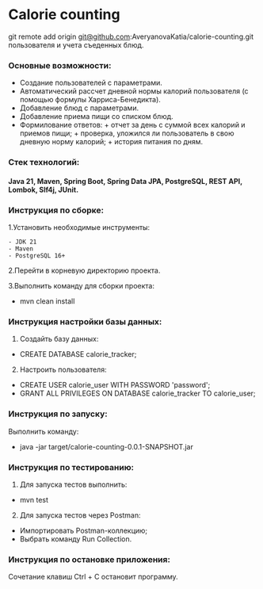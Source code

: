 # Calorie counting

git remote add origin git@github.com:AveryanovaKatia/calorie-counting.git пользователя и учета съеденных блюд.

### **Основные возможности:**
- Создание пользователей с параметрами.
- Автоматический рассчет дневной нормы калорий пользователя (с помощью формулы Харриса-Бенедикта).
- Добавление блюд с параметрами.
- Добавление приема пищи со списком блюд.
- Формилование ответов: 
        + отчет за день с суммой всех калорий и приемов пищи;
        + проверка, уложился ли пользователь в свою дневную норму калорий;
        + история питания по дням.

### **Стек технологий:**
#### Java 21, Maven, Spring Boot, Spring Data JPA, PostgreSQL, REST API, Lombok, Slf4j, JUnit.


### **Инструкция по сборке**:

1.Установить необходимые инструменты:

    - JDK 21
    - Maven
    - PostgreSQL 16+

2.Перейти в корневую директорию проекта.

3.Выполнить команду для сборки проекта:

- mvn clean install


### **Инструкция настройки базы данных**:

1. Создайть базу данных:

- CREATE DATABASE calorie_tracker;

2. Настроить пользователя:

- CREATE USER calorie_user WITH PASSWORD 'password';
- GRANT ALL PRIVILEGES ON DATABASE calorie_tracker TO calorie_user;


### **Инструкция по запуску**:

  Выполнить команду:

- java -jar target/calorie-counting-0.0.1-SNAPSHOT.jar


### **Инструкция по тестированию**:

1. Для запуска тестов выполнить:

- mvn test

2. Для запуска тестов через Postman:

- Импортировать Postman-коллекцию;
- Выбрать команду Run Collection.


### **Инструкция по остановке приложения**:

  Сочетание клавиш Ctrl + C остановит программу.


